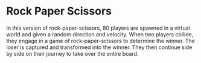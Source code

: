 # Rock Paper Scissors
In this version of rock-paper-scissors, 80 players are spawned in a virtual world and given a random direction and velocity. When two players collide, they engage in a game of rock-paper-scissors to determine the winner. The loser is captured and transformed into the winner. They then continue side by side on their journey to take over the entire board.